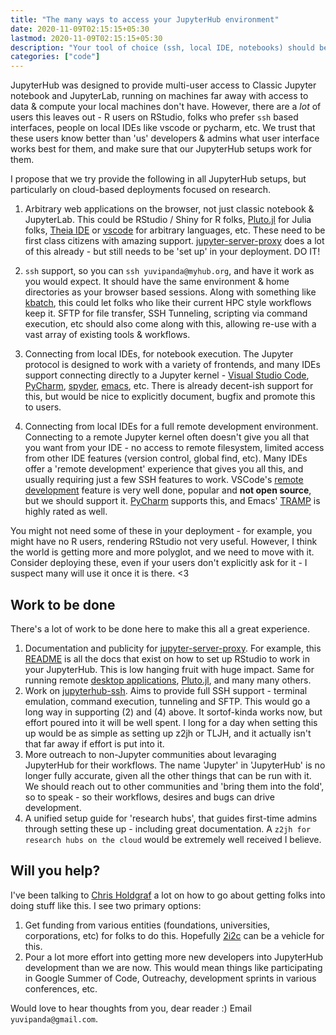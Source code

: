 ```yaml
---
title: "The many ways to access your JupyterHub environment"
date: 2020-11-09T02:15:15+05:30
lastmod: 2020-11-09T02:15:15+05:30
description: "Your tool of choice (ssh, local IDE, notebooks) should be able to access your JupyterHub environment"
categories: ["code"]
---
```


JupyterHub was designed to provide multi-user access to Classic Jupyter notebook and JupyterLab, running on machines far away with access to data & compute your local machines don't have. However, there are a *lot* of users this leaves out - R users on RStudio, folks who prefer `ssh` based interfaces, people on local IDEs like vscode or pycharm, etc. We trust that these users know better than 'us' developers & admins what user interface works best for them, and make sure that our JupyterHub setups work for them.

I propose that we try provide the following in all JupyterHub setups, but particularly on cloud-based deployments focused on research.

1. Arbitrary web applications on the browser, not just classic notebook & JupyterLab. This could be RStudio / Shiny for R folks, [Pluto.jl](https://github.com/fonsp/Pluto.jl) for Julia folks, [Theia IDE](https://theia-ide.org/) or [vscode](https://github.com/cdr/code-server) for arbitrary languages, etc. These need to be first class citizens with amazing support. [jupyter-server-proxy](https://github.com/jupyterhub/jupyter-server-proxy/) does a lot of this already - but still needs to be 'set up' in your deployment. DO IT!

2. `ssh` support, so you can `ssh yuvipanda@myhub.org`, and have it work as you would expect. It should have the same environment & home directories as your browser based sessions. Along with something like [kbatch](https://words.yuvi.in/post/kbatch/), this could let folks who like their current HPC style workflows keep it. SFTP for file transfer, SSH Tunneling, scripting via command execution, etc should also come along with this, allowing re-use with a vast array of existing tools & workflows.

3. Connecting from local IDEs, for notebook execution. The Jupyter protocol is designed to work with a variety of frontends, and many IDEs support connecting directly to a Jupyter kernel - [Visual Studio Code](https://code.visualstudio.com/docs/python/jupyter-support), [PyCharm](https://www.jetbrains.com/help/pycharm/jupyter-notebook-support.html), [spyder](https://medium.com/@halmubarak/connecting-spyder-ide-to-a-remote-ipython-kernel-25a322f2b2be), [emacs](https://github.com/nnicandro/emacs-jupyter), etc. There is already decent-ish support for this, but would be nice to explicitly document, bugfix and promote this to users.

4. Connecting from local IDEs for a full remote development environment. Connecting to a remote Jupyter kernel often doesn't give you all that you want from your IDE - no access to remote filesystem, limited access from other IDE features (version control, global find, etc). Many IDEs offer a 'remote development' experience that gives you all this, and usually requiring just a few SSH features to work. VSCode's [remote development](https://code.visualstudio.com/docs/remote/remote-overview) feature is very well done, popular and **not open source**, but we should support it. [PyCharm](https://blog.jetbrains.com/pycharm/2018/04/running-flask-with-an-ssh-remote-python-interpreter/) supports this, and Emacs' [TRAMP](https://www.emacswiki.org/emacs/TrampMode) is highly rated as well.

You might not need some of these in your deployment - for example, you might have no R users, rendering RStudio not very useful. However, I think the world is getting more and more polyglot, and we need to move with it. Consider deploying these, even if your users don't explicitly ask for it - I suspect many will use it once it is there. <3

## Work to be done

There's a lot of work to be done here to make this all a great experience.

1. Documentation and publicity for [jupyter-server-proxy](https://github.com/jupyterhub/jupyter-server-proxy/). For example, this [README](https://github.com/jupyterhub/jupyter-rsession-proxy/) is all the docs that exist on how to set up RStudio to work in your JupyterHub. This is low hanging fruit with huge impact. Same for running remote [desktop applications](https://github.com/yuvipanda/jupyter-desktop-server/), [Pluto.jl](https://github.com/IllumiDesk/jupyter-pluto-proxy), and many many others.
2. Work on [jupyterhub-ssh](https://github.com/yuvipanda/jupyterhub-ssh). Aims to provide full SSH support - terminal emulation, command execution, tunneling and SFTP. This would go a long way in supporting (2) and (4) above. It sortof-kinda works now, but effort poured into it will be well spent. I long for a day when setting this up would be as simple as setting up z2jh or TLJH, and it actually isn't that far away if effort is put into it.
3. More outreach to non-Jupyter communities about levaraging JupyterHub for their workflows. The name 'Jupyter' in 'JupyterHub' is no longer fully accurate, given all the other things that can be run with it. We should reach out to other communities and 'bring them into the fold', so to speak - so their workflows, desires and bugs can drive development.
4. A unified setup guide for 'research hubs', that guides first-time admins through setting these up - including great documentation. A `z2jh for research hubs on the cloud` would be extremely well received I believe.

## Will you help?

I've been talking to [Chris Holdgraf](https://predictablynoisy.com/) a lot on how to go about getting folks into doing stuff like this. I see two primary options:

1. Get funding from various entities (foundations, universities, corporations, etc) for folks to do this. Hopefully [2i2c](https://2i2c.org/) can be a vehicle for this.
2. Pour a lot more effort into getting more new developers into JupyterHub development than we are now. This would mean things like participating in Google Summer of Code, Outreachy, development sprints in various conferences, etc. 

Would love to hear thoughts from you, dear reader :) Email `yuvipanda@gmail.com`.

